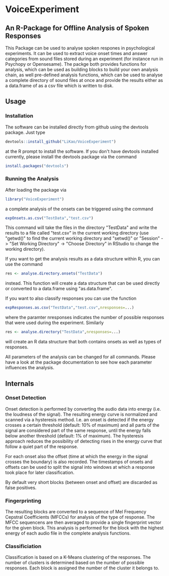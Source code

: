 # VoiceExperiment

## An R-Package for Offline Analysis of Spoken Responses

This Package can be used to analyse spoken respones in psychological experiments. It can be used to extract voice onset times and answer
categories from sound files stored during an experiment (for instance run in Psychopy or Opensesame). The packge both provides functions
for analysis, which can be used as building blocks to build your own analysis chain, as well pre-defined analysis functions, which can be
used to analyse a complete directory of sound files at once and provide the results either as a data.frame of as a csv file which is
written to disk.

## Usage

### Installation

The software can be installed directly from github using the devtools package. Just type

```R
devtools::install_github("LiKao/VoiceExperiment")
```

at the R prompt to install the software. If you don't have devtools installed currently, please install the devtools package via the
command

```R
install.packages("devtools")
```

### Running the Analysis

After loading the package via

```R
library("VoiceExperiment")
```

a complete analysis of the onsets can be triggered using the command

```R
expOnsets.as.csv("TestData","test.csv")
```

This command will take the files in the directory "TestData" and write the results to a file called "test.csv" in the current working
directory (use "getwd()" to find the current working directory and "setwd()" or 
"Session" -> "Set Working Directory" -> "Choose Directory" in RStudio to change the working directory).

If you want to get the analysis results as a data structure within R, you can use the command 

```R
res <- analyse.directory.onsets("TestData")
```

instead. This function will create a data structure that can be used directly or converted to a data.frame using "as.data.frame".

If you want to also classify responses you can use the function

```R
expResponses.as.csv("TestData","test.csv",nresponses=...)
```

where the paramter nresponses indicates the number of possible responses that were used during the experiment. Similarly

```R
res <- analyse.directory("TestData",nresponses=...)
```

will create an R data structure that both contains onsets as well as types of responses.

All parameters of the analysis can be changed for all commands. Please have a look at the package documentation to see how each parameter
influences the analysis.


## Internals

### Onset Detection

Onset detection is performed by converting the audio data into energy (i.e. the loudness of the signal). The resulting energy curve is normalized
and scanned via a hysteresis method. I.e. an onset is detected if the energy crosses a certain threshold (default: 10% of maximum) and all parts
of the signal are considered part of the same response, until the energy falls below another threshold (default: 1% of maximum). The hysteresis
approach reduces the possibility of detecting rises in the energy curve that follow a quiet part of the response.

For each onset also the offset (time at which the energy in the signal crosses the boundary) is also recorded. The timestamps of onsets and offsets
can be used to split the signal into windows at which a response took place for later classification.

By default very short blocks (between onset and offset) are discarded as false positives.

### Fingerprinting

The resulting blocks are converted to a sequence of Mel Frequency Cepstral Coefficients (MFCCs) for analysis of the type of response. The 
MFCC sequencens are then averaged to provide a single fingerprint vector for the given block. This analysis is performed for the block with
the highest energy of each audio file in the complete analysis functions.

### Classificiation

Classification is based on a K-Means clustering of the responses. The number of clusters is determined based on the number of possible responses.
Each block is assigned the number of the cluster it belongs to.
